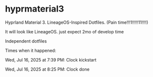 # hyprmaterial3
Hyprland Material 3. LineageOS-Inspired Dotfiles. (Pain time!!!1!!!!!11!!!!)


It will look like LineageOS. just expect 2mo of develop time

Independent dotfiles

Times when it happened:

Wed, Jul 16, 2025 at 7:39 PM: Clock kickstart

Wed, Jul 16, 2025 at 8:25 PM: Clock done
